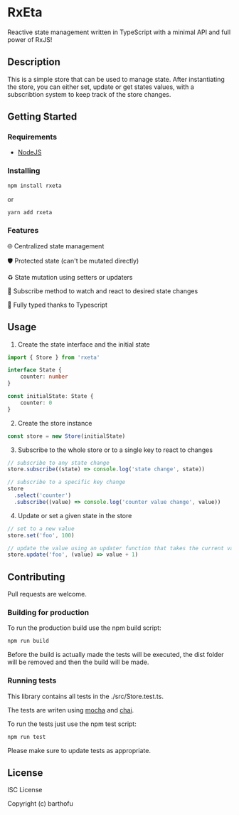 # RxEta

Reactive state management written in TypeScript with a minimal API and full power of RxJS!

## Description

This is a simple store that can be used to manage state.
After instantiating the store, you can either set, update or get states values, with a subscribtion system to keep track of the store changes.

## Getting Started

### Requirements

- [NodeJS](https://nodejs.org/en/)

### Installing

```bash
npm install rxeta
```
or
```bash
yarn add rxeta
```

### Features

🌐 Centralized state management

🛡 Protected state (can't be mutated directly)

♻ State mutation using setters or updaters

💌 Subscribe method to watch and react to desired state changes

💙 Fully typed thanks to Typescript 

## Usage

1. Create the state interface and the initial state

```ts
import { Store } from 'rxeta'

interface State {
    counter: number
}

const initialState: State {
    counter: 0
}
```

2. Create the store instance

```ts
const store = new Store(initialState)
```

3. Subscribe to the whole store or to a single key to react to changes

```ts
// subscribe to any state change
store.subscribe((state) => console.log('state change', state))

// subscribe to a specific key change
store
  .select('counter')
  .subscribe((value) => console.log('counter value change', value))
```

4. Update or set a given state in the store

```typescript
// set to a new value
store.set('foo', 100)

// update the value using an updater function that takes the current value as parameter and returns the new value
store.update('foo', (value) => value + 1)
```

## Contributing

Pull requests are welcome. 

### Building for production

To run the production build use the npm build script:

```javascript
npm run build
```

Before the build is actually made the tests will be executed, the dist folder will be removed and then the build will be made.

### Running tests

This library contains all tests in the ./src/Store.test.ts.

The tests are writen using [mocha](https://github.com/mochajs/mocha) and [chai](https://github.com/chaijs/chai).

To run the tests just use the npm test script:

```javascript
npm run test
```

Please make sure to update tests as appropriate.

## License
ISC License

Copyright (c) barthofu